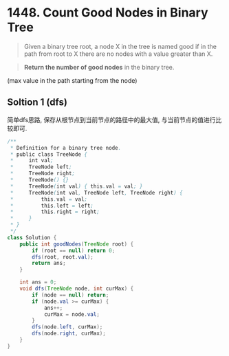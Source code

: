 # 1448. Count Good Nodes in Binary Tree

>Given a binary tree root, a node X in the tree is named good if in the path from root to X there are no nodes with a value greater than X.

>**Return the number of good nodes** in the binary tree.

(max value in the path starting from the node)

## Soltion 1 (dfs)
简单dfs思路, 保存从根节点到当前节点的路径中的最大值, 与当前节点的值进行比较即可.
```java
/**
 * Definition for a binary tree node.
 * public class TreeNode {
 *     int val;
 *     TreeNode left;
 *     TreeNode right;
 *     TreeNode() {}
 *     TreeNode(int val) { this.val = val; }
 *     TreeNode(int val, TreeNode left, TreeNode right) {
 *         this.val = val;
 *         this.left = left;
 *         this.right = right;
 *     }
 * }
 */
class Solution {
    public int goodNodes(TreeNode root) {
        if (root == null) return 0;
        dfs(root, root.val);
        return ans;
    }

    int ans = 0;
    void dfs(TreeNode node, int curMax) {
        if (node == null) return;
        if (node.val >= curMax) {
            ans++;
            curMax = node.val;
        }
        dfs(node.left, curMax);
        dfs(node.right, curMax);
    }
}
```

